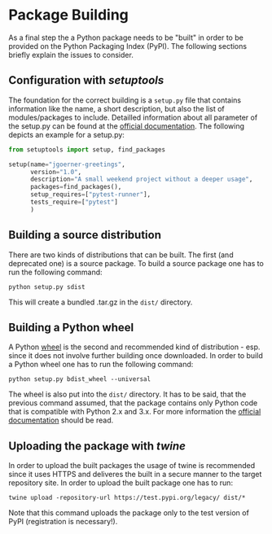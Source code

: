 # Package Building
As a final step the a Python package needs to be "built" in order to be provided on the Python Packaging Index (PyPI).
The following sections briefly explain the issues to consider.

## Configuration with *setuptools*
The foundation for the correct building is a `setup.py` file that contains information like the name, a short description, 
but also the list of modules/packages to include. Detailled information about all parameter of the setup.py can be 
found at the [official documentation](http://setuptools.readthedocs.io/en/latest/setuptools.html#basic-use). 
The following depicts an example for a setup.py:
```python
from setuptools import setup, find_packages

setup(name="jgoerner-greetings",
      version="1.0",
      description="A small weekend project without a deeper usage",
      packages=find_packages(),
      setup_requires=["pytest-runner"],
      tests_require=["pytest"]
      )
```

## Building a source distribution
There are two kinds of distributions that can be built. The first (and deprecated one) is a source package. 
To build a source package one has to run the following command:
```
python setup.py sdist
```
This will create a bundled .tar.gz in the `dist/` directory. 

## Building a Python wheel
A Python [wheel](http://pythonwheels.com) is the second and recommended kind of distribution - esp. since it does not involve further
building once downloaded. In order to build a Python wheel one has to run the following command:
```
python setup.py bdist_wheel --universal
```
The wheel is also put into the `dist/` directory. It has to be said, that the previous command assumed, 
that the package contains only Python code that is compatible with Python 2.x and 3.x. For more information
the [official documentation](http://pythonwheels.com) should be read.

## Uploading the package with *twine*
In order to upload the built packages the usage of twine is recommended since it uses HTTPS and deliveres
the built in a secure manner to the target repository site. In order to upload the built package one has to run:
```
twine upload -repository-url https://test.pypi.org/legacy/ dist/*
```
Note that this command uploads the package only to the test version of PyPI (registration 
is necessary!).
